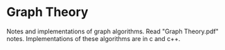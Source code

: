 # Graph Theory
Notes and implementations of graph algorithms.
Read "Graph Theory.pdf" notes.
Implementations of these algorithms are in c and c++.
